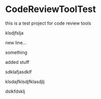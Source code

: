 # CodeReviewToolTest

this is a test project for code review tools

klsdjfslja

new line...

something


added stuff


sdklafjasdklf



klsdajfklsdjfklasdjlj


dslkfdsklj

